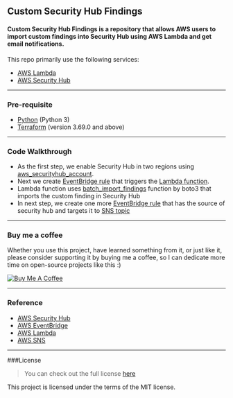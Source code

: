 ## Custom Security Hub Findings

#### Custom Security Hub Findings is a repository that allows AWS users to import custom findings into Security Hub using AWS Lambda and get email notifications.


This repo primarily use the following services:

- [AWS Lambda](https://aws.amazon.com/security-hub/)
- [AWS Security Hub](https://aws.amazon.com/lambda/)

----
### Pre-requisite
* [Python](https://www.python.org/downloads/) (Python 3)
* [Terraform](https://learn.hashicorp.com/tutorials/terraform/install-cli) (version 3.69.0 and above)

----

### Code Walkthrough
* As the first step, we enable Security Hub in two regions using [aws_securityhub_account](https://registry.terraform.io/providers/hashicorp/aws/latest/docs/resources/securityhub_account).
* Next we create [EventBridge rule](https://registry.terraform.io/providers/hashicorp/aws/latest/docs/resources/cloudwatch_event_rule) that triggers the [Lambda function](https://registry.terraform.io/providers/hashicorp/aws/latest/docs/resources/lambda_function).
* Lambda function uses [batch_import_findings](https://boto3.amazonaws.com/v1/documentation/api/latest/reference/services/securityhub.html#SecurityHub.Client.batch_import_findings) function by boto3 that imports the custom finding in Security Hub
* In next step, we create one more [EventBridge rule](https://registry.terraform.io/providers/hashicorp/aws/latest/docs/resources/cloudwatch_event_rule) that has the source of security hub and targets it to [SNS topic](https://registry.terraform.io/providers/hashicorp/aws/latest/docs/resources/sns_topic)
---
### Buy me a coffee

Whether you use this project, have learned something from it, or just like it, please consider supporting it by buying me a coffee, so I can dedicate more time on open-source projects like this :)

<a href="https://www.buymeacoffee.com/igorantun" target="_blank"><img src="https://www.buymeacoffee.com/assets/img/custom_images/orange_img.png" alt="Buy Me A Coffee" style="height: auto !important;width: auto !important;" ></a>

----
### Reference
- [AWS Security Hub ](https://docs.aws.amazon.com/securityhub/latest/userguide/what-is-securityhub.html)
- [AWS EventBridge](https://docs.aws.amazon.com/eventbridge/latest/userguide/eb-what-is.html)
- [AWS Lambda](https://docs.aws.amazon.com/lambda/latest/dg/welcome.html)
- [AWS SNS](https://docs.aws.amazon.com/sns/latest/dg/welcome.html)

----

###License
>You can check out the full license [here](https://github.com/YogitaDSurve/custom-securityhub-findings/blob/main/LICENSE)

This project is licensed under the terms of the MIT license.
